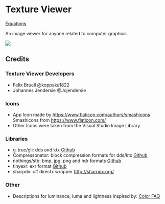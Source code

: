 # Texture Viewer 

[Equations](equation.md)

An image viewer for anyone related to computer graphics.

![](app.png)

## Credits

### Texture Viewer Developers
- Felix Bruell @koppaka1822
- Johannes Jendersie @Jojendersie

### Icons
- App Icon made by https://www.flaticon.com/authors/smashicons Smashicons from https://www.flaticon.com/
- Other Icons were taken from the Visual Studio Image Library

### Libraries
- g-truc/gli: dds and ktx [Github](https://github.com/g-truc/gli)
- Compressonator: block compression formats for dds/ktx [Github](https://github.com/GPUOpen-Tools/Compressonator)
- nothings/stb: bmp, jpg, png and hdr formats [Github](https://github.com/nothings/stb)
- tinyexr: exr format [Github](https://github.com/syoyo/tinyexr)
- sharpdx: c# directx wrapper http://sharpdx.org/

### Other
- Descriptions for luminance, luma and lightness inspired by: [Color FAQ](http://homepages.inf.ed.ac.uk/rbf/CVonline/LOCAL_COPIES/POYNTON1/ColorFAQ.html)

